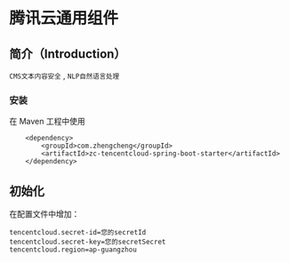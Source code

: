 # 腾讯云通用组件

## **简介**（Introduction）

`CMS文本内容安全` , `NLP自然语言处理`

### **安装**

在 Maven 工程中使用

```
    <dependency>
        <groupId>com.zhengcheng</groupId>
        <artifactId>zc-tencentcloud-spring-boot-starter</artifactId>
    </dependency>
```

## 初始化

在配置文件中增加：

```
tencentcloud.secret-id=您的secretId
tencentcloud.secret-key=您的secretSecret
tencentcloud.region=ap-guangzhou
```

